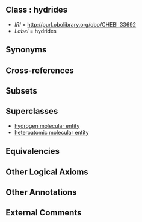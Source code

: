 
## Class : hydrides

 * *IRI* = http://purl.obolibrary.org/obo/CHEBI_33692
 * *Label* = hydrides

## Synonyms


## Cross-references


## Subsets


## Superclasses

 * [hydrogen molecular entity](../../CHEBI/08/CHEBI_33608.md)
 * [heteroatomic molecular entity](../../CHEBI/77/CHEBI_37577.md)

## Equivalencies


## Other Logical Axioms


## Other Annotations


## External Comments

